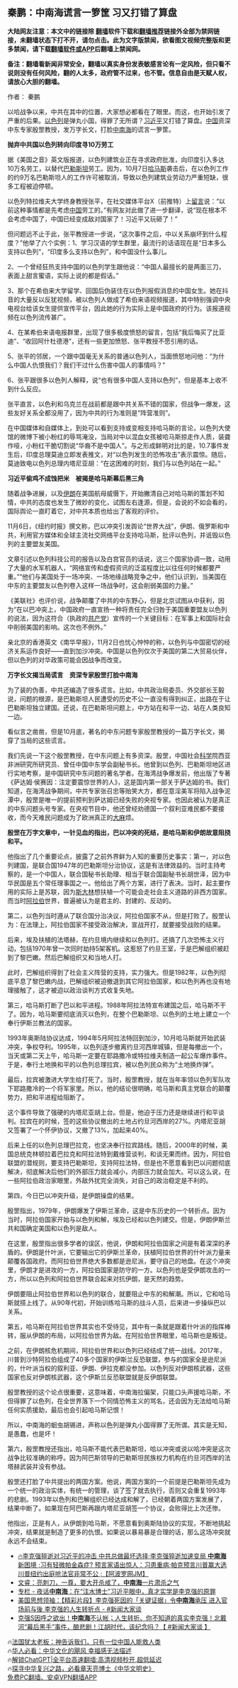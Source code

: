  <!-- 面包屑导航 --> <h2>秦鹏：中南海谎言一箩筐 习又打错了算盘</h2> <p class="notice"><b>大陆网友注意：本文中的链接除 <a href="https://github.com/bannedbook/fanqiang" >翻墙</a>软件下载和<a href="https://github.com/killgcd/justmysocks/blob/master/README.md">翻墙推荐</a>链接外全部为禁网链接，未翻墙状态下打不开，请勿点击。此为文字版禁闻，欲看图文视频完整版和更多禁闻，请下载<a href="https://github.com/bannedbook/fanqiang">翻墙软件或APP</a>后翻墙上禁闻网。</p><p>备注：翻墙看新闻非常安全，翻墙以真实身份发表敏感言论有一定风险，但只看不说则没有任何风险，翻的人太多，政府管不过来，也不管。信息自由是天赋人权，请放心大胆的翻墙。</b></p>  <div class="entry"> <p>作者： 秦鹏</p> <p>以哈战争以来，中共在其中的位置，大家想必都看在了眼里。而这，也开始引发了严重的后果。<a href="https://www.bannedbook.org/bnews/tag/%e4%bb%a5%e8%89%b2%e5%88%97/" class="st_tag internal_tag" rel="tag" title="标签 以色列 下的日志">以色列</a>是弹丸小国，得罪了无所谓？<a href="https://www.bannedbook.org/bnews/tag/%e4%b9%a0%e8%bf%91%e5%b9%b3/" class="st_tag internal_tag" rel="tag" title="标签 习近平 下的日志">习近平</a>又打错了算盘。<span class='wp_keywordlink_affiliate'><a href="https://www.bannedbook.org/" title="中国" target="_blank">中国</a></span>资深中东专家殷罡教授，发万字长文，打脸<a href="https://www.bannedbook.org/bnews/tag/%e4%b8%ad%e5%8d%97%e6%b5%b7/" class="st_tag internal_tag" rel="tag" title="标签 中南海 下的日志">中南海</a>的谎言一箩筐。</p> <p><strong>抛弃中共国以色列转向印度寻10万劳工</strong></p> <p>据《美国之音》英文版报道，以色列建筑业正在寻求政府批准，向印度引入多达10万名劳工，以替代<a href="https://www.bannedbook.org/bnews/tag/%e5%b7%b4%e5%8b%92%e6%96%af%e5%9d%a6/" class="st_tag internal_tag" rel="tag" title="标签 巴勒斯坦 下的日志">巴勒斯坦</a>劳工。因为，10月7日<a href="https://www.bannedbook.org/bnews/tag/%e5%93%88%e9%a9%ac%e6%96%af/" class="st_tag internal_tag" rel="tag" title="标签 哈马斯 下的日志">哈马斯</a>袭击后，在以色列工作的约9万名巴勒斯坦人的工作许可被取消，导致以色列建筑业劳动力严重短缺，很多工程被迫停顿。</p> <p>以色列特拉维夫大学终身教授张平，在社交媒体平台X（前推特）上<span class='wp_keywordlink'><a href="https://www.bannedbook.org/bnews/tougao/" title="留言" target="_blank">留言</a></span>说：“以前这种事情都是先考虑<a href="https://www.bannedbook.org/bnews/tag/%E4%B8%AD%E5%9B%BD/" class="st_tag internal_tag" rel="tag" title="标签 中国 下的日志">中国</a>劳工的。”有网友对此做了进一步翻译，说“现在根本不会考虑中国了，中国已经变成敌对国家了！习近平又玩砸了！”</p> <p>但问题远不止于此，张平教授进一步说，“这次事件之后，中以关系崩坏到什么程度？”他举了六个实例：1、学习汉语的学生群里，最流行的话语现在是“日本多么支持以色列”，“印度多么支持以色列”，和中国没什么事儿。</p> <p>2、一个曾经狂热支持中国的以色列学生跟他说：“中国人最擅长的是两面三刀，表面上甜言蜜语，实际上说的都是假话。”</p> <p>3、那个在希伯来大学留学、回国后伪装住在以色列报假消息的中国女生。她在抖音的大量反以反犹视频，被以色列人做成了希伯来语视频报道，其中特别强调中央电视台给该女生提供宣传平台，因此她的行为实际上是中国政府的行为。该报道视频在以色列流传甚广。</p> <p>4、在某希伯来语电报群里，出现了很多极度愤怒的留言，包括“我后悔买了比亚迪”、“收回阿什杜德港”，还有一些更加愤怒、张平教授不愿引用的话。</p> <p>5、张平的邻居，一个跟中国毫无关系的普通以色列人，当面愤怒地问他：“为什么中国人仇恨我们？我们干过什么伤害中国人的事情吗？”</p> <p>6、张平跟很多以色列人解释，说“也有很多中国人支持以色列”，但是基本上收不到什么反应。</p> <p>张平直言，以色利和乌克兰在战前都是跟中共关系不错的国家，但战争一爆发，这些友好关系全都没用了，因为中共的行为准则是“阵营准则”。</p> <p>在中国媒体和自媒体上，到处可以看到支持或变相支持哈马斯的言论，以色列大使馆的微博下被小粉红的辱骂淹没，当局对中以混血女孩被哈马斯掠走作人质，装聋作哑，小粉红干脆切割说“华裔不是中国人”。与之形成鲜明对比的是，10.7事件发生后，印度总理莫迪立即发表推文，对“以色列发生的恐怖攻击”表示震惊。随后，莫迪致电以色列总理内塔尼亚胡：“在这困难的时刻，我们与以色列站在一起。”</p> <p><strong>习近平偷鸡不成蚀把米　被揭是哈马斯幕后黑三角</strong></p> <p>随着战争进展，以及<a href="https://www.bannedbook.org/bnews/tag/%e4%bc%8a%e6%9c%97/" class="st_tag internal_tag" rel="tag" title="标签 伊朗 下的日志">伊朗</a>在美国航母威慑下，开始撇清自己对哈马斯的策划不知情，中共的态度也发生了微妙的变化，试图左右逢源，但是，会说的不如会看的，国际舆论一直盯着它，对中共本质也给出了客观的评价。</p> <p>11月6日，《纽约时报》撰文称，巴以冲突引发舆论“世界大战”，伊朗、俄罗斯和中共，利用官方媒体和全球主流社交网络平台支持哈马斯，批评以色列，并诋毁以色列的主要盟友美国。</p> <p>文章引述以色列科技公司的报告以及白宫官员的话说，这三个国家协调一致，动用了大量的水军机器人，“网络宣传和虚假资讯的泛滥程度比以往任何时候都要严重。”“他们与美国处于一场冲突、一场地缘战略竞争之中，他们认识到，当美国在中东的主要盟友以色列卷入这样一场战争时，这会削弱美国的力量。”</p> <p>《美联社》也评价说，战争颠覆了中共的中东野心，但是北京试图从中获利，因为“在以巴冲突上，中国政府一直宣扬一种将责任完全归咎于美国重要盟友以色列的说法，因为这符合（执政的<a href="https://www.bannedbook.org/bnews/tag/%e5%85%b1%e4%ba%a7%e5%85%9a/" class="st_tag internal_tag" rel="tag" title="标签 共产党 下的日志">共产党</a>）宣传的一个关键目标：在军事上和国际社会中削弱美国的影响。这次也不例外。”</p> <p>亲北京的香港英文《南华早报》，11月2日也忧心忡忡的称，以色列与中国密切的经济关系运作良好——直到加沙冲突。中国是以色列仅次于美国的第二大贸易伙伴，但以色列的对华政策可能会因战争而改变。</p> <p><strong>万字长文揭当局谎言　资深专家殷罡打脸中南海</strong></p> <p>为了装的伪善，中共还编造了很多谎言。比如，中共政治局委员、外交部长王毅说，问题的根源，是巴勒斯坦人民遭受的历史不公一直没有得到纠正，出路在于让巴勒斯坦独立建国。还说，在巴勒斯坦问题上，中方站在和平一边、站在人类良知一边。</p> <p>看似言之凿凿，但是10月底，著名的中东问题专家殷罡教授的一篇万字长文，揭穿了当局的这些谎言。</p>  <p>我们先说一下这个殷罡教授，在中东问题上有多资深。殷罡，中国社会<span class='wp_keywordlink'><a href="https://www.bannedbook.org/forum11/topic309.html" title="禁片：“科学”的棍子" target="_blank">科学</a></span>院西亚非洲研究所研究员、曾任中国中东学会副秘书长。他曾到以色列、巴勒斯坦地区进行实地考察，是中国研究中东问题的著名学者。在海湾战争爆发前，他出版了专著《萨达姆·侯赛因：注定要震惊世界的人》，这是国内第一部关于萨达姆的书。我们知道，在海湾战争期间，中共专家张召忠等贻笑大方，都在意淫美军将陷入战争泥潭中，殷罡是唯一的提前预判到萨达姆已经失败的央视专家。也因此被认为是真正的中东问题头号专家。在央视节目中，他还曾经劝德国一个叙利亚难民都不要接收，而今天难民问题成为了欧洲真正的<span class='wp_keywordlink'><a href="https://www.bannedbook.org/bnews/lifebaike/20181016/1013890.html" title="中国留学生试了一下大麻 结果死在回国路上" target="_blank">大麻</a></span>烦。</p> <p><strong>殷罡在万字文章中，一针见血的指出，巴以冲突的死结，是哈马斯和伊朗故意阻挠和平。</strong></p> <p>他指出了几个重要论点，披露了之前外界鲜为人知的重要历史事实：第一，对以色列建国，是联合国1947年的巴勒斯坦分治协议，这是有法律效益的。当时主持考察的，是一个中国人，联合国秘书长助理、相当于联合国副秘书长胡世泽，因为中华民国是五个常任理事国之一。他给出了两个方案，进行了表决。当时，起主要作用的实际上是苏联，因为<span class='wp_keywordlink'><a href="https://www.bannedbook.org/forum2/topic1256.html" title="斯大林（上、中、下册）" target="_blank">斯大林</a></span>想扶植一个可能会走社会主义道路的非西方国家。而当时<a href="https://www.bannedbook.org/bnews/tag/%e9%98%bf%e6%8b%89%e4%bc%af/" class="st_tag internal_tag" rel="tag" title="标签 阿拉伯 下的日志">阿拉伯</a>世界，普遍被认为是君主的、封建的、反动的。</p> <p>第二，以色列当时遵从了联合国分治决议，阿拉伯国家不从，但是打败了。殷罡认为：在法理上，阿拉伯国家不接受政治解决，宣战开打，就要接受战败的结果。</p> <p>后来，埃及扶植的法塔赫，在约旦境内继续和以色列打。还搞了几次恐怖主义行动，包括1970年曾一次同时劫持5架客机。这惹怒了约旦王室，于是巴解组织被赶到了黎巴嫩。然后巴解组织又和当地人打。</p> <p>此时，巴解组织得到了社会主义阵营的支持，实力强大。但是1982年，以色列彻底平息了黎巴嫩内战，巴解组织被迫撤退到其它阿拉伯国家，和以色列再也没有地理接触了，这才被迫以政治谈判方式收复失地。</p> <p>第三，哈马斯打断了巴以和平进程。1988年阿拉法特宣布建国之后，哈马斯不干了。因为，哈马斯要彻底消灭以色列，在整个巴勒斯坦、以色列的土地上建立一个奉行伊斯兰教法的国家。</p> <p>1993年奥斯陆协议达成，1994年5月阿拉法特回到加沙，10月哈马斯就开始武装冲突，争权夺利。1995年，以色列逐步撤离约旦河西岸城镇，但是每撤出一个，当天或第二天上午，哈马斯一定要在耶路撒冷或特拉维夫制造一起公车爆炸事件。于是，奉行土地换和平的以色列总理拉宾，被以色列民众称为“土地换炸弹”。</p> <p>最后，拉宾被激进大学生给打死了。当时，殷罡教授，就在当年率领以色列军队攻下耶路撒冷的一个将军家里。所以，他的结论很明确，哈马斯和真主党联合的颠覆势力，把和平进程给阻断了。</p> <p>这个事件导致了强硬的内塔尼亚胡上台。但是，他迫于压力还是继续进行和平谈判。拉宾在的时候，签的这些协议撤出的土地占约旦河西岸的27%。内塔尼亚胡又签署了一个怀伊协议，又撤了13%，加起来40%。</p> <p>后来上任的以色列总理巴拉克，也坚决奉行拉宾路线。随后，2000年的时候，美国总统克林顿拉着巴拉克和阿拉法特到戴维营谈判，和谈无果而终。因为，阿拉伯联盟的潜规则，要支持巴勒斯坦，支持阿拉法特，但是也不愿意看到巴以问题彻底解决，彻底解决后他们的外部压力就会减小，内部压力就会加大。可以这么说，在一些阿拉伯政治家眼里，外敌外扰完全消失，对自己的政治稳定是不利的。</p>  <p>第四，今日巴以冲突升级，是伊朗操盘的结果。</p> <p>殷罡指出，1979年，伊朗爆发了伊斯兰革命，这是中东历史的一个转折点。因为当时，阿拉伯国家开始与以色列和解，埃及已经和以色列建交。但是，伊朗伊斯兰共和国确定美国和以色列是敌人。</p> <p>在这里，殷罡指出很多学者的误区，他说，伊朗和阿拉伯国家之间是有着深深的矛盾的。伊朗是什叶派，它要输出它的伊斯兰革命，扶植阿拉伯世界的什叶派力量来颠覆各国政府。而阿拉伯世界绝大多数都是逊尼派，要守自己的地盘。在这个冲突里，伊朗才是进攻的一方，阿拉伯国家是防守的一方。以色列也是受伊朗攻击的一方，所以以色列和阿拉伯世界联合起来对抗伊朗，是天然的趋势。</p> <p>伊朗要阻止阿拉伯世界和以色列的联合，就要阻止中东的和解潮。所以，它和哈马斯就搭上线了。从90年代初，开始训练哈马斯的战斗人员，后来进一步操纵巴以关系。</p> <p>第五，哈马斯在阿拉伯世界其实也不受待见，其中有一条就是跟着什叶派的指挥棒转，服从伊朗的布局，以阿拉伯世界为敌。在阿拉伯世界眼里，哈马斯也是叛徒。</p> <p>之前，在伊朗核危机期间，阿拉伯世界和以色列已经结成了统一战线。2017年，川普到沙特阿拉伯组成了40多个国家的伊斯兰反恐联盟，参与的国家全是逊尼派的，什叶派当权的叙利亚、伊朗、伊拉克都没参加。以色列反对伊朗核武器，这些国家也反对伊朗核武器，这个伊斯兰反恐联盟就是反伊朗联盟。</p> <p>殷罡教授的这个论点很重要，这意味着，中南海拉偏架，只能口头声援哈马斯，不但得罪了以色列，在全世界落下一个同情恐怖主义的骂名，还会因为无法给哈马斯任何实质援助，最后也会引起哈马斯记恨！</p> <p>所以，中南海的蛔虫胡锡进，声称以色列是弹丸小国得罪了无所谓。其实是无知，是愚蠢，也是坏！</p> <p>第六，殷罡教授还指出，哈马斯不能代表巴勒斯坦，哈以冲突或说以哈冲突是这次战争比较准确的称呼。因为阿巴斯领导的巴勒斯坦民族权力机构在约旦河西岸的法塔赫武装并没有参战。</p> <p>殷罡还打脸了中共提出的两国方案。他说，两国方案的一个前提是巴勒斯坦先成为一个统一的政治实体，有统一的管理，谈了签了就去执行，否则又会重复1993年的悲剧。1993年以色列和巴解组织已经达成和解了，已经朝着两国方案发展了，结果中断了。如果现在阿巴斯再跟内塔尼亚胡签一个协议，会败得比上次还惨。</p> <p>他指出，正是有人，从伊朗到哈马斯，不愿意看到奥斯陆协议的实现，不断地挑起冲突，结果就是制造了更多的仇恨。如果说以暴易暴是合理的话，那么这场冲突就永远不会结束。</p>  <!--<div id="taboola-mid-1"></div>--><ul class='op-related-articles' title='相关阅读'> <li><a href='https://www.bannedbook.org/bnews/bannedvideo/20231107/1958072.html' target='_blank'>🔥李克强猝逝对习近平的冲击 中共总做最坏选择;李克强猝逝加速变局 <b>中南海</b>新困境 ;习有轻微帕金森症? 预言家语出惊人：习患重病;帕克预言川普赢大选 川普纽约出庭呛法官非常不公 ;【阿波罗网JM】</a></li> <li><a href='https://www.bannedbook.org/bnews/sohnews/20231107/1957906.html' target='_blank'>文睿：亮刺刀，一尊，要大开杀戒了，<b>中南海</b>一片肃杀之气</a></li> <li><a href='https://www.bannedbook.org/bnews/ssgc/20231107/1957701.html' target='_blank'>专栏 - 夜话<b>中南海</b>：在“注水博士”习近平眼中，真才实学是李克强的原罪</a></li> <li><a href='https://www.bannedbook.org/bnews/cbnews/20231107/1957693.html' target='_blank'>美国思想领袖：【精彩片段】李克强死因的「关键证据」令<b>中南海</b>承压 进入官场前与後 李克强的人生转折点 - #新闻大家谈</a></li> <li><a href='https://www.bannedbook.org/bnews/bannedvideo/20231106/1957586.html' target='_blank'>克强S因呼之欲出！<b>中南海</b>不认帐；人生转折、你不知道的真实李克强！北戴河“幕后黑手”事件，酿悲剧！江胡时代，该纪念吗？【 #新闻大家谈 】</a></li> </ul> <p class="texttj"> 🔥<a href="https://www.bannedbook.org/bnews/ssgc/20230219/1850782.html" target="_blank">法国犹太老板：神告诉我们，只有一位中国人能救人类</a><br/> 🔥<a href="https://www.bannedbook.org/bnews/comments/20220220/1694796.html" target="_blank">华人必看：中华文化的飓风 幸福感无法描述</a><br/> 🔥<a href="https://github.com/bannedbook/fanqiang/wiki/V2ray%E6%9C%BA%E5%9C%BA" target="_blank">解锁ChatGPT|全平台高速翻墙:高清视频秒开,超低延迟</a><br/> 🔥<a href="https://www.bannedbook.org/bnews/comments/20220808/1768773.html" target="_blank">探寻中华复兴之路，必看章天亮博士《中华文明史》</a><br/> <a href="https://github.com/bannedbook/fanqiang/wiki/%E7%A6%81%E9%97%BB%E7%BD%91%E5%AE%89%E5%8D%93%E7%BF%BB%E5%A2%99%E6%96%B0%E9%97%BBAPP" target="_blank">免费PC翻墙、安卓VPN翻墙APP</a><br/> </p><p class="src-info"> </p><a name='sharetosocial'></a> <div style="margin-bottom:5px;padding-bottom:5px;clear:both"> <div id="archive-pix-1" class="banner-ads"> <!-- AuctionX Display platform tag START --> <div id="27602x728x90x621x_ADSLOT1" clicktrack="%%CLICK_URL_ESC%%"></div>  <!-- AuctionX Display platform tag END --> </div> <div id="archive-pix-2" class="banner-ads"> <!-- AuctionX Display platform tag START --> <div id="27556x300x250x621x_ADSLOT1" clicktrack="%%CLICK_URL_ESC%%" style="margin:0 auto;text-align:center"></div>  <!-- AuctionX Display platform tag END --> </div> </div>  <div id="archive-pix-1" class="banner-ads"> <!-- AuctionX Display platform tag START --> <div id="27603x728x90x621x_ADSLOT1" clicktrack="%%CLICK_URL_ESC%%"></div>  <!-- AuctionX Display platform tag END --> </div> </div><!--END ENTRY--> 